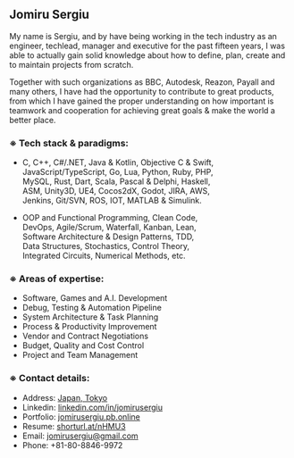 ## Jomiru Sergiu
My name is Sergiu, and by have being working in the tech industry as an engineer, techlead, manager and executive for the past fifteen years, I was able to actually gain solid knowledge about how to define, plan, create and to maintain projects from scratch.

Together with such organizations as BBC, Autodesk, Reazon, Payall and many others, I have had the opportunity to contribute to great products, from which I have gained the proper understanding on how important is teamwork and cooperation for achieving great goals & make the world a better place.

### ※ Tech stack & paradigms:
- C, C++, C#/.NET, Java & Kotlin, Objective C & Swift,<br />
JavaScript/TypeScript, Go, Lua, Python, Ruby, PHP,<br />
MySQL, Rust, Dart, Scala, Pascal & Delphi, Haskell,<br />
ASM, Unity3D, UE4, Cocos2dX, Godot, JIRA, AWS,<br />
Jenkins, Git/SVN, ROS, IOT, MATLAB & Simulink.

- OOP and Functional Programming, Clean Code,<br />
DevOps, Agile/Scrum, Waterfall, Kanban, Lean,<br />
Software Architecture & Design Patterns, TDD,<br />
Data Structures, Stochastics, Control Theory,<br />
Integrated Circuits, Numerical Methods, etc.

### ※ Areas of expertise:

- Software, Games and A.I. Development
- Debug, Testing & Automation Pipeline
- System Architecture & Task Planning
- Process & Productivity Improvement
- Vendor and Contract Negotiations
- Budget, Quality and Cost Control
- Project and Team Management

### ※ Contact details:
- Address: [Japan, Tokyo](https://www.google.com/maps/place/%E3%80%92134-0088+Tokyo,+Edogawa+City,+Nishikasai,+8-ch%C5%8Dme%E2%88%929%E2%88%9216+%E7%AC%AC%EF%BC%93%E3%82%B5%E3%83%B3%E3%83%95%E3%83%A9%E3%83%AF%E3%83%BC%E3%83%9E%E3%83%B3%E3%82%B7%E3%83%A7%E3%83%B3/data=!4m2!3m1!1s0x601887fb0d105849:0xf5b8cc99c471d395?sa=X&ved=2ahUKEwi7kLzgpML1AhWPF4gKHVomB-4Q8gF6BAgdEAE)
- Linkedin: [linkedin.com/in/jomirusergiu](https://linkedin.com/in/jomirusergiu)
- Portfolio: [jomirusergiu.pb.online](https://jomirusergiu.pb.online)
- Resume: [shorturl.at/nHMU3](https://shorturl.at/nHMU3)
- Email: jomirusergiu@gmail.com
- Phone: +81-80-8846-9972

<!--
**jomirusergiu/jomirusergiu** is a ✨ _special_ ✨ repository because its `README.md` (this file) appears on your GitHub profile.

Here are some ideas to get you started:

- 🔭 I’m currently working on ...
- 🌱 I’m currently learning ...
- 👯 I’m looking to collaborate on ...
- 🤔 I’m looking for help with ...
- 💬 Ask me about ...
- 📫 How to reach me: ...
- 😄 Pronouns: ...
- ⚡ Fun fact: ...
-->
